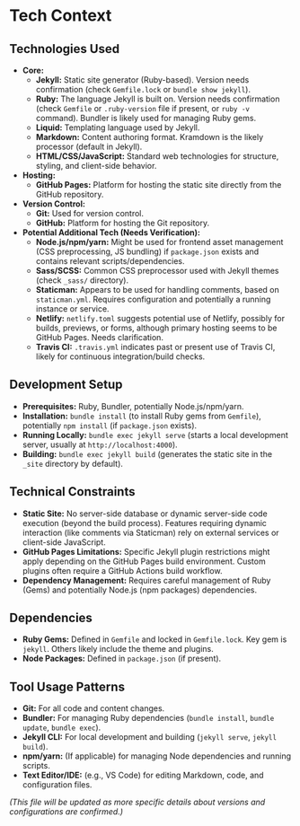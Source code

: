 # Tech Context

## Technologies Used

*   **Core:**
    *   **Jekyll:** Static site generator (Ruby-based). Version needs confirmation (check `Gemfile.lock` or `bundle show jekyll`).
    *   **Ruby:** The language Jekyll is built on. Version needs confirmation (check `Gemfile` or `.ruby-version` file if present, or `ruby -v` command). Bundler is likely used for managing Ruby gems.
    *   **Liquid:** Templating language used by Jekyll.
    *   **Markdown:** Content authoring format. Kramdown is the likely processor (default in Jekyll).
    *   **HTML/CSS/JavaScript:** Standard web technologies for structure, styling, and client-side behavior.
*   **Hosting:**
    *   **GitHub Pages:** Platform for hosting the static site directly from the GitHub repository.
*   **Version Control:**
    *   **Git:** Used for version control.
    *   **GitHub:** Platform for hosting the Git repository.
*   **Potential Additional Tech (Needs Verification):**
    *   **Node.js/npm/yarn:** Might be used for frontend asset management (CSS preprocessing, JS bundling) if `package.json` exists and contains relevant scripts/dependencies.
    *   **Sass/SCSS:** Common CSS preprocessor used with Jekyll themes (check `_sass/` directory).
    *   **Staticman:** Appears to be used for handling comments, based on `staticman.yml`. Requires configuration and potentially a running instance or service.
    *   **Netlify:** `netlify.toml` suggests potential use of Netlify, possibly for builds, previews, or forms, although primary hosting seems to be GitHub Pages. Needs clarification.
    *   **Travis CI:** `.travis.yml` indicates past or present use of Travis CI, likely for continuous integration/build checks.

## Development Setup

*   **Prerequisites:** Ruby, Bundler, potentially Node.js/npm/yarn.
*   **Installation:** `bundle install` (to install Ruby gems from `Gemfile`), potentially `npm install` (if `package.json` exists).
*   **Running Locally:** `bundle exec jekyll serve` (starts a local development server, usually at `http://localhost:4000`).
*   **Building:** `bundle exec jekyll build` (generates the static site in the `_site` directory by default).

## Technical Constraints

*   **Static Site:** No server-side database or dynamic server-side code execution (beyond the build process). Features requiring dynamic interaction (like comments via Staticman) rely on external services or client-side JavaScript.
*   **GitHub Pages Limitations:** Specific Jekyll plugin restrictions might apply depending on the GitHub Pages build environment. Custom plugins often require a GitHub Actions build workflow.
*   **Dependency Management:** Requires careful management of Ruby (Gems) and potentially Node.js (npm packages) dependencies.

## Dependencies

*   **Ruby Gems:** Defined in `Gemfile` and locked in `Gemfile.lock`. Key gem is `jekyll`. Others likely include the theme and plugins.
*   **Node Packages:** Defined in `package.json` (if present).

## Tool Usage Patterns

*   **Git:** For all code and content changes.
*   **Bundler:** For managing Ruby dependencies (`bundle install`, `bundle update`, `bundle exec`).
*   **Jekyll CLI:** For local development and building (`jekyll serve`, `jekyll build`).
*   **npm/yarn:** (If applicable) for managing Node dependencies and running scripts.
*   **Text Editor/IDE:** (e.g., VS Code) for editing Markdown, code, and configuration files.

*(This file will be updated as more specific details about versions and configurations are confirmed.)*
